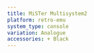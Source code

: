 ```yaml
---
title: MiSTer Multisystem2
platform: retro-emu
system_type: console
variation: Analogue
accessories: + Black
---
```

